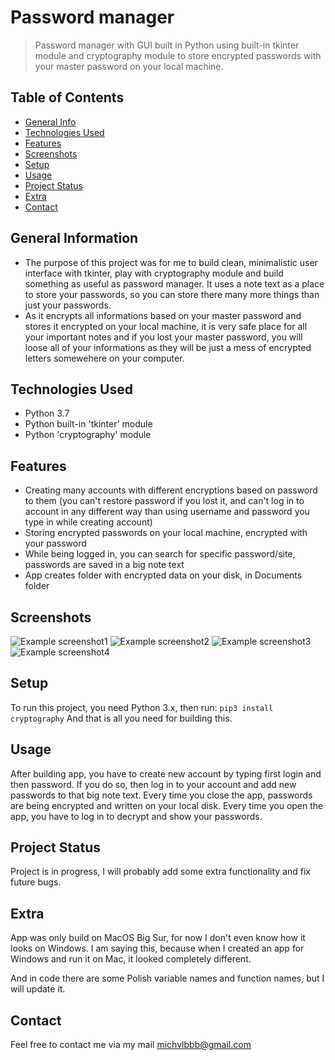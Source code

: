 # Password manager
> Password manager with GUI built in Python using built-in tkinter module and cryptography module to store encrypted passwords with your master password on your local machine.

## Table of Contents
* [General Info](#general-information)
* [Technologies Used](#technologies-used)
* [Features](#features)
* [Screenshots](#screenshots)
* [Setup](#setup)
* [Usage](#usage)
* [Project Status](#project-status)
* [Extra](#extra)
* [Contact](#contact)
<!-- * [License](#license) -->
<!-- * [Room for Improvement](#room-for-improvement) -->

## General Information
- The purpose of this project was for me to build clean, minimalistic user interface with tkinter, play with cryptography module and build something as useful as password manager. It uses a note text as a place to store your passwords, so you can store there many more things than just your passwords.
- As it encrypts all informations based on your master password and stores it encrypted on your local machine, it is very safe place for all your important notes and if you lost your master password, you will loose all of your informations as they will be just a mess of encrypted letters somewehere on your computer.


## Technologies Used
- Python 3.7
- Python built-in 'tkinter' module
- Python 'cryptography' module


## Features
- Creating many accounts with different encryptions based on password to them (you can't restore password if you lost it, and can't log in to account in any different way than using username and password you type in while creating account)
- Storing encrypted passwords on your local machine, encrypted with your password
- While being logged in, you can search for specific password/site, passwords are saved in a big note text
- App creates folder with encrypted data on your disk, in Documents folder

## Screenshots
![Example screenshot1](./img_for_readme/screen1.png)
![Example screenshot2](./img_for_readme/screen2.png)
![Example screenshot3](./img_for_readme/screen3.png)
![Example screenshot4](./img_for_readme/screen4.png)
<!-- If you have screenshots you'd like to share, include them here. -->


## Setup
To run this project, you need Python 3.x, then run:
`pip3 install cryptography`
And that is all you need for building this.


## Usage
After building app, you have to create new account by typing first login and then password.
If you do so, then log in to your account and add new passwords to that big note text.
Every time you close the app, passwords are being encrypted and written on your local disk.
Every time you open the app, you have to log in to decrypt and show your passwords.


## Project Status
Project is in progress, I will probably add some extra functionality and fix future bugs.

<!--
## Room for Improvement

Room for improvement:
- Improvement to be done 1
- Improvement to be done 2

To do:
- Feature to be added 1
- Feature to be added 2
-->

## Extra
App was only build on MacOS Big Sur, for now I don't even know how it looks on Windows. I am saying this, because when I created an app for Windows and run it on Mac, it looked completely different.

And in code there are some Polish variable names and function names, but I will update it.

## Contact
Feel free to contact me via my mail michvlbbb@gmail.com

<!-- ## License -->
<!-- This project is open source and available under the [... License](). -->

<!-- You don't have to include all sections - just the one's relevant to your project -->
